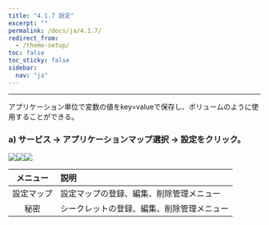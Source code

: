 ```yaml
---
title: "4.1.7 設定"
excerpt: ""
permalink: /docs/ja/4.1.7/
redirect_from:
  - /theme-setup/
toc: false
toc_sticky: false
sidebar:
  nav: "ja"
---
```



---

アプリケーション単位で変数の値をkey=valueで保存し、ボリュームのように使用することができる。

### a\) サービス → アプリケーションマップ選択 → 設定をクリック。
![](/assets/JP/2.5/3.1.6_1.png)![](/assets/JP/2.5/3.1.6_2.png)![](/assets/JP/2.5/3.1.6_3.png)

| **メニュー** | **説明** |
| :---: | :--- |
| 設定マップ | 設定マップの登録、編集、削除管理メニュー |
| 秘密 | シークレットの登録、編集、削除管理メニュー |



